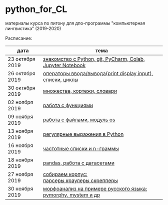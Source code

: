 # python_for_CL
материалы курса по питону для дпо-программы "компьютерная лингвистика" (2019-2020)

Расписание: 

|дата|тема|
|-|-|
|23 октября 2019|[знакомство с Python, git, PyCharm, Colab, Jupyter Notebook](https://github.com/nstsj/python_for_CL/tree/master/class1)|
|26 октября 2019|[операторы ввода/вывода(print,display,input), списки, циклы](https://github.com/nstsj/python_for_CL/tree/master/io%2C%20lists%2C%20cycles)|
|30 октября 2019|[множества, кортежи, словари](https://github.com/nstsj/python_for_CL/blob/master/sets,%20tuples,%20dicts/30Oct_2019.ipynb)|
|02 ноября 2019|[работа с функциями](https://github.com/nstsj/python_for_CL/tree/master/functions)|
|09 ноября 2019|[работа с файлами, модуль os](https://github.com/nstsj/python_for_CL/tree/master/files%20and%20system)|
|13 ноября 2019|[регулярные выражения в Python](https://github.com/nstsj/python_for_CL/tree/master/regexes)|
|16 ноября 2019|[частотные списки и n-граммы](https://github.com/nstsj/python_for_CL/tree/master/ngrams)|
|18 ноября 2019|[pandas, работа с датасетами](https://github.com/nstsj/python_for_CL/tree/master/pandas)|
|27 ноября 2019|[собираем корпус: парсеры,краулеры,скрепперы](https://github.com/nstsj/python_for_CL/tree/master/data_parsers)|
|30 ноября 2019|[морфоанализ на примере русского языка: pymorphy, mystem и др](https://github.com/nstsj/python_for_CL/tree/master/morpho-analysis)|


